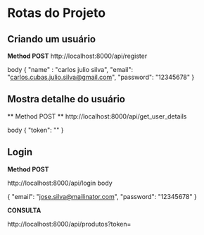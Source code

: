 # Rotas do Projeto

## Criando um usuário

**Method POST**
http://localhost:8000/api/register

body
{
    "name" : "carlos julio silva",
    "email": "carlos.cubas.julio.silva@gmail.com",
    "password": "12345678"
}


## Mostra detalhe do usuário

** Method POST **
http://localhost:8000/api/get_user_details

body
{
    "token": "<token>"
}

##  Login

**Method POST**

http://localhost:8000/api/login
body

{
    "email": "jose.silva@mailinator.com",
    "password": "12345678"
}

**CONSULTA**

http://localhost:8000/api/produtos?token=<token>
